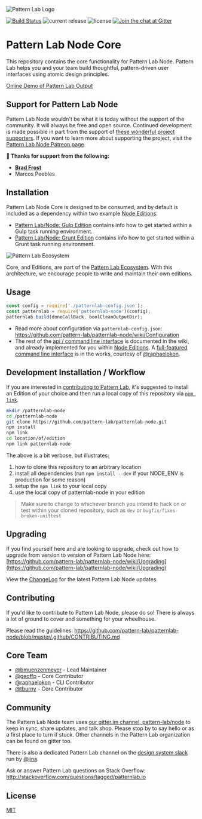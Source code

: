 ![Pattern Lab Logo](/patternlab.png "Pattern Lab Logo")

[![Build Status](https://travis-ci.org/pattern-lab/patternlab-node.svg?branch=master)](https://travis-ci.org/pattern-lab/patternlab-node) ![current release](https://img.shields.io/github/release/pattern-lab/patternlab-node.svg) ![license](https://img.shields.io/github/license/pattern-lab/patternlab-node.svg) [![Join the chat at Gitter](https://badges.gitter.im/pattern-lab/node.svg)](https://gitter.im/pattern-lab/node)

# Pattern Lab Node Core

This repository contains the core functionality for Pattern Lab Node. Pattern Lab helps you and your team build thoughtful, pattern-driven user interfaces using atomic design principles.

[Online Demo of Pattern Lab Output](http://demo.patternlab.io/)

## Support for Pattern Lab Node

Pattern Lab Node wouldn't be what it is today without the support of the community. It will always be free and open source. Continued development is made possible in part from the support of [these wonderful project supporters](https://github.com/pattern-lab/patternlab-node/wiki/Thanks). If you want to learn more about supporting the project, visit the [Pattern Lab Node Patreon page](https://www.patreon.com/patternlab).   

**:100: Thanks for support from the following:** 

* **[Brad Frost](http://bradfrost.com/)**
* Marcos Peebles

## Installation

Pattern Lab Node Core is designed to be consumed, and by default is included as a dependency within two example [Node Editions](https://github.com/pattern-lab?utf8=%E2%9C%93&query=edition-node).


* [Pattern Lab/Node: Gulp Edition](https://github.com/pattern-lab/edition-node-gulp) contains info how to get started within a Gulp task running environment.
* [Pattern Lab/Node: Grunt Edition](https://github.com/pattern-lab/edition-node-grunt) contains info how to get started within a Grunt task running environment.

![Pattern Lab Ecosystem](http://patternlab.io/assets/pattern-lab-2-image_18-large-opt.png)

Core, and Editions, are part of the [Pattern Lab Ecosystem](http://patternlab.io/docs/advanced-ecosystem-overview.html). With this architecture, we encourage people to write and maintain their own editions.

## Usage

``` javascript
const config = require('./patternlab-config.json');
const patternlab = require('patternlab-node')(config);
patternlab.build(doneCallBack, boolCleanOutputDir);
```

* Read more about configuration via `patternlab-config.json`: https://github.com/pattern-lab/patternlab-node/wiki/Configuration
* The rest of the [api / command line interface](https://github.com/pattern-lab/patternlab-node/wiki/Command-Line-Interface) is documented in the wiki, and already implemented for you within [Node Editions](https://github.com/pattern-lab?utf8=%E2%9C%93&query=edition-node).
A [full-featured command line interface](https://github.com/pattern-lab/patternlab-node-cli) is in the works, courtesy of [@raphaelokon](https://github.com/raphaelokon).


## Development Installation / Workflow

If you are interested in [contributing to Pattern Lab](https://github.com/pattern-lab/patternlab-node/blob/master/.github/CONTRIBUTING.md), it's suggested to install an Edition of your choice and then run a local copy of this repository via [`npm link`](https://docs.npmjs.com/cli/link).

``` bash
mkdir /patternlab-node
cd /patternlab-node
git clone https://github.com/pattern-lab/patternlab-node.git
npm install
npm link
cd location/of/edition
npm link patternlab-node
```

The above is a bit verbose, but illustrates:

1. how to clone this repository to an arbitrary location
2. install all dependencies (run `npm install --dev` if your NODE_ENV is production for some reason)
3. setup the `npm link` to your local copy
4. use the local copy of patternlab-node in your edition

> Make sure to change to whichever branch you intend to hack on or test within your cloned repository, such as `dev` or `bugfix/fixes-broken-unittest`

## Upgrading

If you find yourself here and are looking to upgrade, check out how to upgrade from version to version of Pattern Lab Node here: [https://github.com/pattern-lab/patternlab-node/wiki/Upgrading](https://github.com/pattern-lab/patternlab-node/wiki/Upgrading)

View the [ChangeLog](https://github.com/pattern-lab/patternlab-node/wiki/ChangeLog) for the latest Pattern Lab Node updates.

## Contributing

If you'd like to contribute to Pattern Lab Node, please do so! There is always a lot of ground to cover and something for your wheelhouse.

Please read the guidelines: https://github.com/pattern-lab/patternlab-node/blob/master/.github/CONTRIBUTING.md


## Core Team

* [@bmuenzenmeyer](https://github.com/bmuenzenmeyer) - Lead Maintainer
* [@geoffp](https://github.com/geoffp) - Core Contributor
* [@raphaelokon](https://github.com/raphaelokon) - CLI Contributor
* [@tburny](https://github.com/tburny) - Core Contributor

## Community

The Pattern Lab Node team uses [our gitter.im channel, pattern-lab/node](https://gitter.im/pattern-lab/node) to keep in sync, share updates, and talk shop. Please stop by to say hello or as a first place to turn if stuck. Other channels in the Pattern Lab organization can be found on gitter too.

There is also a dedicated Pattern Lab channel on the [design system slack](designsystems.herokuapp.com) run by [@jina](https://twitter.com/jina).

Ask or answer Pattern Lab questions on Stack Overflow: http://stackoverflow.com/questions/tagged/patternlab.io

## License

[MIT](https://github.com/pattern-lab/patternlab-node/blob/master/LICENSE)
